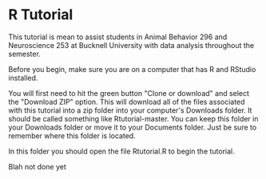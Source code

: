 # R Tutorial
This tutorial is mean to assist students in Animal Behavior 296 and Neuroscience 253 at Bucknell University with data analysis throughout the semester.

Before you begin, make sure you are on a computer that has R and RStudio installed.

You will first need to hit the green button "Clone or download" and select the "Download ZIP" option. This will download all of the files associated with this tutorial into a zip folder into your computer's Downloads folder. It should be called something like Rtutorial-master. You can keep this folder in your Downloads folder or move it to your Documents folder. Just be sure to remember where this folder is located.

In this folder you should open the file Rtutorial.R to begin the tutorial.

Blah not done yet
